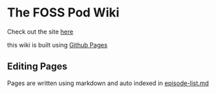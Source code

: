 # The FOSS Pod Wiki

Check out the site [here](http://fosspod-wiki.techpod.games/)

this wiki is built using [Github Pages](https://pages.github.com)

## Editing Pages

Pages are written using markdown and auto indexed in [episode-list.md](episode-list.md)
